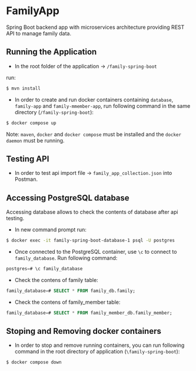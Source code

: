 # FamilyApp

Spring Boot backend app with microservices architecture providing REST API to manage family data.

## Running the Application

- In the root folder of the application -> `/family-spring-boot`

run:

```bash
$ mvn install
```

- In order to create and run docker containers containing `database`, `family-app` and `family-mmember-app`, run following command in the same directory (`/family-spring-boot`):

```bash
$ docker compose up
```
Note: `maven`, `docker` and `docker compose` must be installed and the `docker daemon` must be running.

## Testing API

- In order to test api import file -> `family_app_collection.json` into Postman.

## Accessing PostgreSQL database

Accessing database allows to check the contents of database after api testing.

- In new command prompt run:

```bash
$ docker exec -it family-spring-boot-database-1 psql -U postgres
```
- Once connected to the PostgreSQL container, use `\c` to connect to `family_database`. Run following command:

```sql
postgres=# \c family_database
```

- Check the contens of family table:

```sql
family_database=# SELECT * FROM family_db.family;
```

- Check the contens of family_member table:

```sql
family_database=# SELECT * FROM family_member_db.family_member;
```

## Stoping and Removing docker containers

- In order to stop and remove running containers, you can run following command in the root directory of application (`\family-spring-boot`):

```bash
$ docker compose down
```
